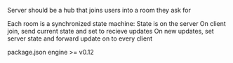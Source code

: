 Server should be a hub that joins users into a room they ask for

Each room is a synchronized state machine:
State is on the server
On client join, send current state and set to recieve updates
On new updates, set server state and forward update on to every client

package.json engine >= v0.12